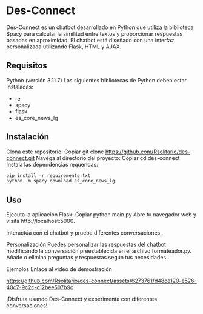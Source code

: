 # Des-Connect
Des-Connect es un chatbot desarrollado en Python que utiliza la biblioteca Spacy para calcular la similitud entre textos y proporcionar respuestas basadas en aproximidad. El chatbot está diseñado con una interfaz personalizada utilizando Flask, HTML y AJAX.

## Requisitos
Python (versión 3.11.7)
Las siguientes bibliotecas de Python deben estar instaladas:
- re
- spacy
- flask
- es_core_news_lg

## Instalación
Clona este repositorio:
Copiar
git clone https://github.com/Rsolitario/des-connect.git
Navega al directorio del proyecto:
Copiar
cd des-connect
Instala las dependencias requeridas:

```python
pip install -r requirements.txt
python -m spacy download es_core_news_lg
```

## Uso
Ejecuta la aplicación Flask:
Copiar
python main.py
Abre tu navegador web y visita http://localhost:5000.

Interactúa con el chatbot y prueba diferentes conversaciones.

Personalización
Puedes personalizar las respuestas del chatbot modificando la conversación preestablecida en el archivo formateador.py. Añade o elimina preguntas y respuestas según tus necesidades.

Ejemplos
Enlace al video de demostración


https://github.com/Rsolitario/des-connect/assets/6273761/d48ce120-e526-40c7-9c2c-c12bee507b9c



¡Disfruta usando Des-Connect y experimenta con diferentes conversaciones!


